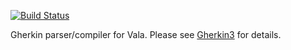 [![Build Status](http://73.25.105.114:8000/job/Gherkin%20for%20Vala/badge/icon)](http://73.25.105.114:8000/job/Gherkin%20for%20Vala/)

Gherkin parser/compiler for Vala. Please see [Gherkin3](https://github.com/cucumber/gherkin3) for details.
